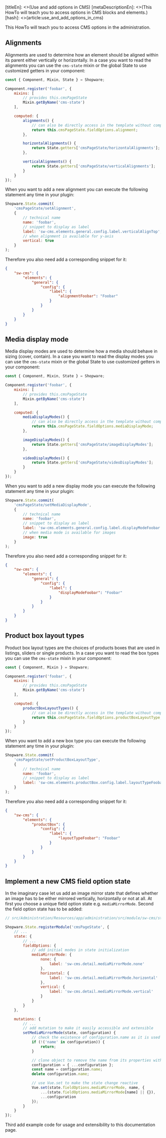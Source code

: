 [titleEn]: <>(Use and add options in CMS)
[metaDescriptionEn]: <>(This HowTo will teach you to access options in CMS blocks and elements.)
[hash]: <>(article:use_and_add_options_in_cms)

This HowTo will teach you to access CMS options in the administration.

## Alignments

Alignments are used to determine how an element should be aligned within its parent either vertically or horizontally.
In a case you want to read the alignments you can use the `cms-state` mixin or the global State to use customized getters in your component:

```js
const { Component, Mixin, State } = Shopware;

Component.register('foobar', {
    mixins: [
        // provides this.cmsPageState
        Mixin.getByName('cms-state')
    ],

    computed: {
        alignments() {
            // can also be directly access in the template without computed getter
            return this.cmsPageState.fieldOptions.alignment;
        },

        horizontalAlignments() {
            return State.getters['cmsPageState/horizontalAlignments'];
        },

        verticalAlignments() {
            return State.getters['cmsPageState/verticalAlignments'];
        }
    }
});
```

When you want to add a new alignment you can execute the following statement any time in your plugin:

```js
Shopware.State.commit(
    'cmsPageState/setAlignment',
    {
        // technical name
        name: 'foobar',
        // snippet to display as label
        label: 'sw-cms.elements.general.config.label.verticalAlignTop',
        // when alignment is available for y-axis
        vertical: true
    }
);
```

Therefore you also need add a corresponding snippet for it:

```json
{
    "sw-cms": {
        "elements": {
            "general": {
                "config": {
                    "label": {
                        "alignmentFoobar": "Foobar"
                    }
                }
            }
        }
    }
}
```

## Media display mode

Media display modes are used to determine how a media should behave in sizing (cover, contain).
In a case you want to read the display modes you can use the `cms-state` mixin or the global State to use customized getters in your component:

```js
const { Component, Mixin, State } = Shopware;

Component.register('foobar', {
    mixins: [
        // provides this.cmsPageState
        Mixin.getByName('cms-state')
    ],

    computed: {
        mediaDisplayModes() {
            // can also be directly access in the template without computed getter
            return this.cmsPageState.fieldOptions.mediaDisplayMode;
        },

        imageDisplayModes() {
            return State.getters['cmsPageState/imageDisplayModes'];
        },

        videoDisplayModes() {
            return State.getters['cmsPageState/videoDisplayModes'];
        }
    }
});
```

When you want to add a new display mode you can execute the following statement any time in your plugin:

```js
Shopware.State.commit(
    'cmsPageState/setMediaDisplayMode',
    {
        // technical name
        name: 'foobar',
        // snippet to display as label
        label: 'sw-cms.elements.general.config.label.displayModeFoobar',
        // when media mode is available for images
        image: true
    }
);
```

Therefore you also need add a corresponding snippet for it:

```json
{
    "sw-cms": {
        "elements": {
            "general": {
                "config": {
                    "label": {
                        "displayModeFoobar": "Foobar"
                    }
                }
            }
        }
    }
}
```

## Product box layout types

Product box layout types are the choices of products boxes that are used in listings, sliders or single products.
In a case you want to read the box types you can use the `cms-state` mixin in your component:

```js
const { Component, Mixin } = Shopware;

Component.register('foobar', {
    mixins: [
        // provides this.cmsPageState
        Mixin.getByName('cms-state')
    ],

    computed: {
        productBoxLayoutTypes() {
            // can also be directly access in the template without computed getter
            return this.cmsPageState.fieldOptions.productBoxLayoutType;
        }
    }
});
```

When you want to add a new box type you can execute the following statement any time in your plugin:

```js
Shopware.State.commit(
    'cmsPageState/setProductBoxLayoutType',
    {
        // technical name
        name: 'foobar',
        // snippet to display as label
        label: 'sw-cms.elements.productBox.config.label.layoutTypeFoobar'
    }
);
```

Therefore you also need add a corresponding snippet for it:

```json
{
    "sw-cms": {
        "elements": {
            "productBox": {
                "config": {
                    "label": {
                        "layoutTypeFoobar": "Foobar"
                    }
                }
            }
        }
    }
}
```

## Implement a new CMS field option state

In the imaginary case let us add an image mirror state that defines whether an image has to be either mirrored vertically, horizontally or not at all.
At first you choose a unique field option state e.g. `mediaMirrorMode`.
Second the field option state has to be added:

```js
// src/Administration/Resources/app/administration/src/module/sw-cms/state/cms-page.state.js

Shopware.State.registerModule('cmsPageState', {
    // ...
    state: {
        // ...
        fieldOptions: {
            // add initial modes in state initialization
            mediaMirrorMode: {
                none: {
                    label: 'sw-cms.detail.mediaMirrorMode.none'
                },
                horizontal: {
                    label: 'sw-cms.detail.mediaMirrorMode.horizontal'
                },
                vertical: {
                    label: 'sw-cms.detail.mediaMirrorMode.vertical'
                }
            }
        }
    },

    mutations: {
        // ...
        // add mutation to make it easily accessible and extensible
        setMediaMirrorMode(state, configuration) {
            // check the existence of configuration.name as it is used as key for the modes
            if (!('name' in configuration)) {
                return;
            }

            // clone object to remove the name from its properties without altering the input value
            configuration = { ...configuration };
            const name = configuration.name;
            delete configuration.name;

            // use Vue.set to make the state change reactive
            Vue.set(state.fieldOptions.mediaMirrorMode, name, {
                ...(state.fieldOptions.mediaMirrorMode[name] || {}),
                ...configuration
            });
        }
    }
});
``` 

Third add example code for usage and extensibility to this documentation page.
